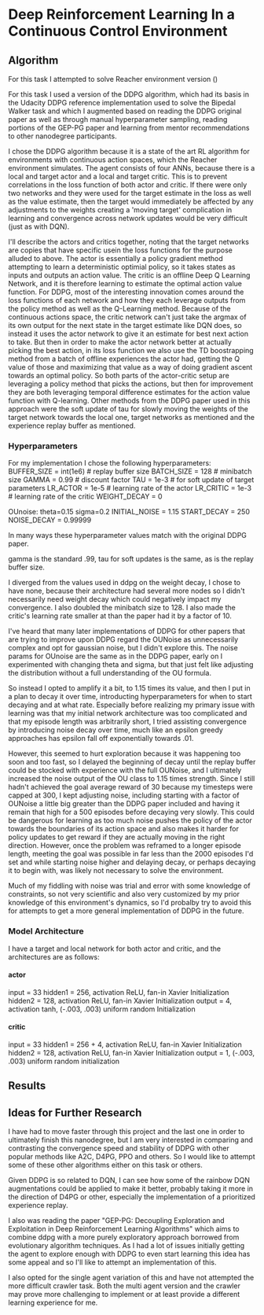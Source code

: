 # Deep Reinforcement Learning In a Continuous Control Environment

## Algorithm

For this task I attempted to solve Reacher environment version ()

For this task I used a version of the DDPG algorithm, which had its basis in the Udacity DDPG reference 
implementation used to solve the Bipedal Walker task and which I augmented based on reading the DDPG original paper
as well as through manual hyperparameter sampling, reading portions of the GEP-PG paper and learning from mentor recommendations
to other nanodegree participants. 

I chose the DDPG algorithm because it is a state of the art RL algorithm for environments with continuous action spaces, which the Reacher environment simulates. 
The agent consists of four ANNs, because there is a local and target actor and a local and target critic. This is to prevent 
correlations in the loss function of both actor and critic. If there were only two networks and they were used for the target estimate
in the loss as well as the value estimate, then the target would immediately be affected by any adjustments to the weights creating a 'moving target' 
complication in learning and convergence across network updates would be very difficult (just as with DQN). 

I'll describe the actors and critics together, noting that the target networks are copies that have specific usein the loss functions for the purpose alluded to above.
The actor is essentially a policy gradient method attempting to learn a deterministic optimial policy, so it takes states as inputs and outputs an action value. 
The critic is an offline Deep Q Learning Network, and it is therefore learning to estimate the optimal action value function. For DDPG, most of the interesting innovation comes
around the loss functions of each network and how they each leverage outputs from the policy method as well as the Q-Learning method. Because of the continuous actions space, the critic network can't just take the argmax of its own output for the next state in the target estimate like DQN does, so instead it uses the actor network to give it an estimate for best next action to take. But then in order to make the actor 
network better at actually picking the best action, in its loss function we also use the TD boostrapping method from a batch of offline experiences the actor had, getting the 
Q value of those and maximizing that value as a way of doing gradient ascent towards an optimal policy. So both parts of the actor-critic setup are leveraging a policy method 
that picks the actions, but then for improvement they are both leveraging temporal difference estimates for the action value function with Q-learning. Other 
methods from the DDPG paper used in this approach were the soft update of tau for slowly moving the weights of the target network towards the local one, target networks as 
mentioned and the experience replay buffer as mentioned. 

### Hyperparameters

For my implementation I chose the following hyperparameters:
BUFFER_SIZE = int(1e6)  # replay buffer size
BATCH_SIZE = 128  # minibatch size
GAMMA = 0.99  # discount factor
TAU = 1e-3  # for soft update of target parameters
LR_ACTOR = 1e-5  # learning rate of the actor
LR_CRITIC = 1e-3  # learning rate of the critic
WEIGHT_DECAY = 0

OUnoise: 
theta=0.15
sigma=0.2
INITIAL_NOISE = 1.15
START_DECAY = 250
NOISE_DECAY = 0.99999

In many ways these hyperparameter values match with the original DDPG paper. 

gamma is the standard .99, tau for soft updates is the same, as is the replay buffer size. 

I diverged from the values used in ddpg on the weight decay, I chose to have none, because their architecture had several more nodes so I didn't necessarily need weight decay which could 
negatively impact my convergence. I also doubled the minibatch size to 128. I also made the critic's learning rate smaller at than the paper had it by a factor of 10.

I've heard that many later implementations of DDPG for other papers that are trying to improve upon DDPG regard the OUNoise as unnecessarily complex and opt for gaussian noise, but I didn't
explore this. The noise params for OUnoise are the same as in the DDPG paper, early on I experimented with changing theta and sigma, but that just felt like adjusting the distribution without a full understanding of the OU formula.

So instead I opted to amplify it a bit, to 1.15 times its value, and then I put in a plan to decay it over time, introducting hyperparameters for when to start decaying and at what rate. 
Especially before realizing my primary issue with learning was that my initial network architecture was too complicated and that my episode length was arbitrarily short, I tried assisting 
convergence by introducing noise decay over time, much like an epsilon greedy approaches has epsilon fall off exponentially towards .01. 

However, this seemed to hurt exploration because it was happening too soon and too fast, so I delayed the beginning of decay until the replay buffer could be stocked with experience with the full OUNoise, and I ultimately increased the noise output of the OU class to 1.15 times strength. Since I still hadn't achieved the goal average reward of 30 because my timesteps were capped at 300, I kept adjusting noise, including starting with a factor of OUNoise a little big greater than the DDPG paper included and having it remain that high for a 500 episodes before decaying very slowly. This could be dangerous for learning as too much noise pushes the policy of the actor towards the boundaries of its action space and also makes it harder for policy updates to get reward if they are actually moving in the right direction. However, once the problem was reframed to a longer episode length, meeting the goal was possible in far less than the 2000 episodes I'd set and while starting noise higher and delaying decay, or perhaps decaying it to begin with, was likely not necessary to solve the environment.

Much of my fiddling with noise was trial and error with some knowledge of constraints, so not very scientific and also very customized by my prior knowledge of this environment's dynamics, so I'd probalby try to avoid this for attempts to get a more general implementation of DDPG in the future.


### Model Architecture

I have a target and local network for both actor and critic, and the architectures are as follows: 

#### actor 
input = 33
hidden1 = 256, activation ReLU, fan-in Xavier Initialization
hidden2 = 128, activation ReLU, fan-in Xavier Initialization
output = 4, activation tanh, (-.003, .003) uniform random Initialization

#### critic
input = 33
hidden1 = 256 + 4, activation ReLU, fan-in Xavier Initialization
hidden2 = 128, activation ReLU, fan-in Xavier Initialization
output = 1, (-.003, .003) uniform random initialization


## Results

## Ideas for Further Research

I have had to move faster through this project and the last one in order to ultimately finish this nanodegree, but I am very interested in comparing and contrasting the 
convergence speed and stability of DDPG with other popular methods like A2C, D4PG, PPO and others. So I would like to attempt some of these other algorithms either on this task or 
others. 

Given DDPG is so related to DQN, I can see how some of the rainbow DQN augmentations could be applied to make it better, probably taking it more in the direction of D4PG or other, 
especially the implementation of a prioritized experience replay. 

I also was reading the paper "GEP-PG: Decoupling Exploration and Exploitation in Deep
Reinforcement Learning Algorithms" which aims to combine ddpg with a more purely exploratory approach borrowed from evolutionary algorithm techniques. As I had a lot of issues
initially getting the agent to explore enough with DDPG to even start learning this idea has some appeal and so I'll like to attempt an implementation of this. 

I also opted for the single agent variation of this and have not attempted the more difficult crawler task. Both the multi agent version and the crawler may prove more challenging to
implement or at least provide a different learning experience for me. 